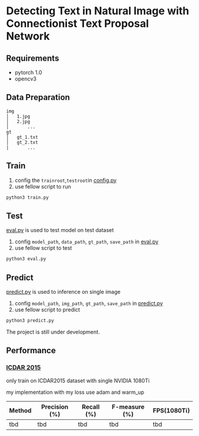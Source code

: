 # Detecting Text in Natural Image with Connectionist Text Proposal Network

## Requirements
* pytorch 1.0
* opencv3


## Data Preparation
```
img
│   1.jpg
│   2.jpg   
│		...
gt
│   gt_1.txt
│   gt_2.txt
|		...
```

## Train
1. config the `trainroot`,`testroot`in [config.py](config.py)
2. use fellow script to run
```sh
python3 train.py
```

## Test
[eval.py](eval.py) is used to test model on test dataset

1. config `model_path`, `data_path`, `gt_path`, `save_path` in [eval.py](eval.py)
2. use fellow script to test
```sh
python3 eval.py
```

## Predict 
[predict.py](predict.py) is used to inference on single image

1. config `model_path`, `img_path`, `gt_path`, `save_path` in [predict.py](predict.py)
2. use fellow script to predict
```sh
python3 predict.py
```

The project is still under development.

<h2 id="Performance">Performance</h2>

### [ICDAR 2015](http://rrc.cvc.uab.es/?ch=4)
only train on ICDAR2015 dataset with single NVIDIA 1080Ti

my implementation with my loss use adam and warm_up

| Method                   | Precision (%) | Recall (%) | F-measure (%) | FPS(1080Ti) |
|--------------------------|---------------|------------|---------------|-----|
| tbd  | tbd | tbd | tbd | tbd |